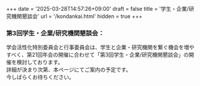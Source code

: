 +++
date = '2025-03-28T14:57:26+09:00'
draft = false
title = '学生・企業/研究機関懇談会'
url = '/kondankai.html'
hidden = true
+++

### 第3回学生・企業/研究機関懇談会：
学会活性化特別委員会と行事委員会は、学生と企業・研究機関を繋ぐ機会を増やすべく、第21回年会の開催に合わせて「第3回学生・企業/研究機関懇談会」の開催を検討しております。  
詳細が決まり次第、本ページにてご案内の予定です。  
今しばらくお待ちください。  
